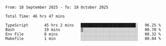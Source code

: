 <!--START_SECTION:waka-->

```abap
From: 18 September 2025 - To: 18 October 2025

Total Time: 46 hrs 47 mins

TypeScript       45 hrs 2 mins   ████████████████████████░   96.25 %
Bash             19 mins         ▒░░░░░░░░░░░░░░░░░░░░░░░░   00.70 %
Env File         8 mins          ░░░░░░░░░░░░░░░░░░░░░░░░░   00.32 %
Makefile         1 min           ░░░░░░░░░░░░░░░░░░░░░░░░░   00.04 %
```

<!--END_SECTION:waka-->
